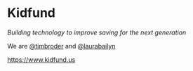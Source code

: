 # Kidfund

*Building technology to improve saving for the next generation*

We are [@timbroder](https://github.com/@timbroder) and [@laurabailyn](https://github.com/@laurabailyn)

https://www.kidfund.us
